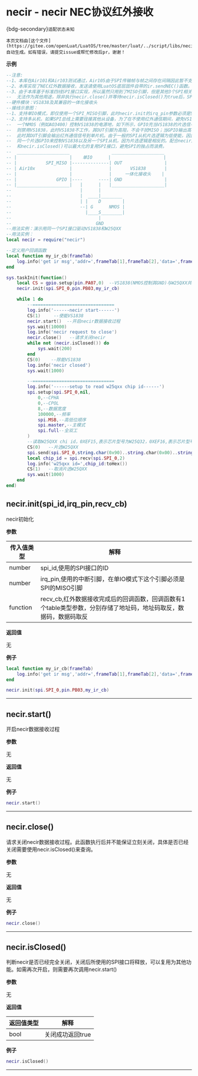 # necir - necir NEC协议红外接收

{bdg-secondary}`适配状态未知`

```{note}
本页文档由[这个文件](https://gitee.com/openLuat/LuatOS/tree/master/luat/../script/libs/necir.lua)自动生成。如有错误，请提交issue或帮忙修改后pr，谢谢！
```


**示例**

```lua
--注意:
--1、本库在Air101和Air103测试通过，Air105由于SPI传输帧与帧之间存在间隔因此暂不支持。
--2、本库实现了NEC红外数据接收，发送请使用LuatOS底层固件自带的ir.sendNEC()函数。
--3、由于本库基于标准四线SPI接口实现，所以虽然只用到了MISO引脚，但是其他3个SPI相关引脚在使用期间
--  无法作为其他用途，除非执行necir.close()并等待necir.isClosed()为true后，SPI将完全释放，才可以用于其他用途。
--硬件模块：VS1838及其兼容的一体化接收头
--接线示意图：
--1、支持单IO模式，即仅使用一个SPI_MISO引脚，此时necir.init的irq_pin参数必须是SPI_MISO所在引脚。
--2、支持多从机，如果SPI总线上需要挂接其他从设备，为了在不使用红外通信期间，避免VS1838干扰总线的MISO，则可以用
--  一个NMOS（例如AO3400）控制VS1838的电源地，如下所示，GPIO充当VS1838的片选信号，当GPIO输出低
--  则禁用VS1838，此时VS1838不工作，其OUT引脚为高阻，不会干扰MISO；当GPIO输出高，则启用VS1838，
--  此时其OUT引脚会输出红外通信信号到单片机。由于一般的SPI从机片选逻辑为低使能，因此这样可以用
--  同一个片选GPIO来控制VS1838以及另一个SPI从机，因为片选逻辑是相反的。配合necir库的necir.close()
--  和necir.isClosed()可以最大化的复用SPI接口，避免SPI的独占而浪费。
--  ____________________                ____________________
-- |                    |    单IO      |                    |
-- |           SPI_MISO |--------------| OUT                |
-- | Air10x             |              |       VS1838       |
-- |                    |              |     一体化接收头    |
-- |               GPIO |----      ----| GND                |
-- |____________________|   |      |   |____________________| 
--                          |      |
--                          |  ____|________ 
--                          | |    D        |
--                          --| G      NMOS | 
--                            |____S________|
--                                 |
--                                GND
--用法实例：演示用同一个SPI接口驱动VS1838和W25QXX
--用法实例：
local necir = require("necir")

--定义用户回调函数
local function my_ir_cb(frameTab)
    log.info('get ir msg','addr=',frameTab[1],frameTab[2],'data=',frameTab[3])
end

sys.taskInit(function()
    local CS = gpio.setup(pin.PA07,0)  --VS1838(NMOS控制其GND)与W25QXX共用的片选引脚
    necir.init(spi.SPI_0,pin.PB03,my_ir_cb)

    while 1 do
        --===============================
        log.info('------necir start------')
        CS(1)     --使能VS1838
        necir.start()  --开启necir数据接收过程
        sys.wait(10000)
        log.info('necir request to close')
        necir.close()   --请求关闭necir
        while not (necir.isClosed()) do
            sys.wait(200)
        end
        CS(0)    --除能VS1838
        log.info('necir closed')
        sys.wait(1000)

        --===============================
        log.info('------setup to read w25qxx chip id------')
        spi.setup(spi.SPI_0,nil,
            0,--CPHA
            0,--CPOL
            8,--数据宽度
            100000,--频率
            spi.MSB,--高低位顺序  
            spi.master,--主模式
            spi.full--全双工
        )
        --读取W25QXX chi id，0XEF15,表示芯片型号为W25Q32，0XEF16,表示芯片型号为W25Q64
        CS(0)   --片选W25QXX
        spi.send(spi.SPI_0,string.char(0x90)..string.char(0x00)..string.char(0x00)..string.char(0x00))
        local chip_id = spi.recv(spi.SPI_0,2)
        log.info('w25qxx id=',chip_id:toHex())
        CS(1)   --取消片选W25QXX
        sys.wait(1000)
    end
end)

```

## necir.init(spi_id,irq_pin,recv_cb)



necir初始化

**参数**

|传入值类型|解释|
|-|-|
|number|spi_id,使用的SPI接口的ID|
|number|irq_pin,使用的中断引脚，在单IO模式下这个引脚必须是SPI的MISO引脚|
|function|recv_cb,红外数据接收完成后的回调函数，回调函数有1个table类型参数，分别存储了地址码，地址码取反，数据码，数据码取反|

**返回值**

无

**例子**

```lua
local function my_ir_cb(frameTab)
    log.info('get ir msg','addr=',frameTab[1],frameTab[2],'data=',frameTab[3])
end

necir.init(spi.SPI_0,pin.PB03,my_ir_cb)

```

---

## necir.start()



开启necir数据接收过程

**参数**

无

**返回值**

无

**例子**

```lua
necir.start()

```

---

## necir.close()



请求关闭necir数据接收过程。此函数执行后并不能保证立刻关闭，具体是否已经关闭需要使用necir.isClosed()来查询。

**参数**

无

**返回值**

无

**例子**

```lua
necir.close()

```

---

## necir.isClosed()



判断necir是否已经完全关闭，关闭后所使用的SPI接口将释放，可以复用为其他功能。如需再次开启，则需要再次调用necir.start()

**参数**

无

**返回值**

|返回值类型|解释|
|-|-|
|bool|关闭成功返回true|

**例子**

```lua
necir.isClosed()

```

---

